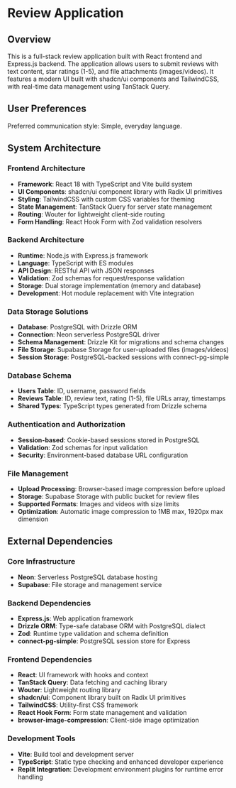 # Review Application

## Overview

This is a full-stack review application built with React frontend and Express.js backend. The application allows users to submit reviews with text content, star ratings (1-5), and file attachments (images/videos). It features a modern UI built with shadcn/ui components and TailwindCSS, with real-time data management using TanStack Query.

## User Preferences

Preferred communication style: Simple, everyday language.

## System Architecture

### Frontend Architecture
- **Framework**: React 18 with TypeScript and Vite build system
- **UI Components**: shadcn/ui component library with Radix UI primitives
- **Styling**: TailwindCSS with custom CSS variables for theming
- **State Management**: TanStack Query for server state management
- **Routing**: Wouter for lightweight client-side routing
- **Form Handling**: React Hook Form with Zod validation resolvers

### Backend Architecture
- **Runtime**: Node.js with Express.js framework
- **Language**: TypeScript with ES modules
- **API Design**: RESTful API with JSON responses
- **Validation**: Zod schemas for request/response validation
- **Storage**: Dual storage implementation (memory and database)
- **Development**: Hot module replacement with Vite integration

### Data Storage Solutions
- **Database**: PostgreSQL with Drizzle ORM
- **Connection**: Neon serverless PostgreSQL driver
- **Schema Management**: Drizzle Kit for migrations and schema changes
- **File Storage**: Supabase Storage for user-uploaded files (images/videos)
- **Session Storage**: PostgreSQL-backed sessions with connect-pg-simple

### Database Schema
- **Users Table**: ID, username, password fields
- **Reviews Table**: ID, review text, rating (1-5), file URLs array, timestamps
- **Shared Types**: TypeScript types generated from Drizzle schema

### Authentication and Authorization
- **Session-based**: Cookie-based sessions stored in PostgreSQL
- **Validation**: Zod schemas for input validation
- **Security**: Environment-based database URL configuration

### File Management
- **Upload Processing**: Browser-based image compression before upload
- **Storage**: Supabase Storage with public bucket for review files
- **Supported Formats**: Images and videos with size limits
- **Optimization**: Automatic image compression to 1MB max, 1920px max dimension

## External Dependencies

### Core Infrastructure
- **Neon**: Serverless PostgreSQL database hosting
- **Supabase**: File storage and management service

### Backend Dependencies
- **Express.js**: Web application framework
- **Drizzle ORM**: Type-safe database ORM with PostgreSQL dialect
- **Zod**: Runtime type validation and schema definition
- **connect-pg-simple**: PostgreSQL session store for Express

### Frontend Dependencies
- **React**: UI framework with hooks and context
- **TanStack Query**: Data fetching and caching library
- **Wouter**: Lightweight routing library
- **shadcn/ui**: Component library built on Radix UI primitives
- **TailwindCSS**: Utility-first CSS framework
- **React Hook Form**: Form state management and validation
- **browser-image-compression**: Client-side image optimization

### Development Tools
- **Vite**: Build tool and development server
- **TypeScript**: Static type checking and enhanced developer experience
- **Replit Integration**: Development environment plugins for runtime error handling
